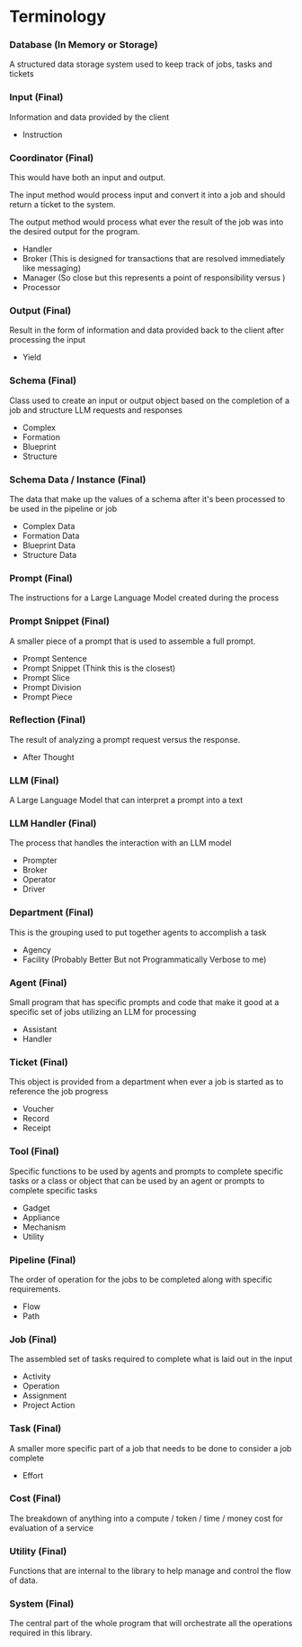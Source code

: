 # Terminology

### Database (In Memory or Storage)

A structured data storage system used to keep track of jobs, tasks and tickets

### Input (Final)

Information and data provided by the client

- Instruction

### Coordinator (Final)

This would have both an input and output.

The input method would process input and convert it into a job and should return a ticket to the system.

The output method would process what ever the result of the job was into the desired output for the program.

- Handler
- Broker (This is designed for transactions that are resolved immediately like messaging)
- Manager (So close but this represents a point of responsibility versus )
- Processor

### Output (Final)

Result in the form of information and data provided back to the client after processing the input

- Yield

### Schema (Final)

Class used to create an input or output object based on the completion of a job and structure LLM requests and responses

- Complex
- Formation
- Blueprint
- Structure

### Schema Data / Instance (Final)

The data that make up the values of a schema after it's been processed to be used in the pipeline or job

- Complex Data
- Formation Data
- Blueprint Data
- Structure Data

### Prompt (Final)

The instructions for a Large Language Model created during the process

### Prompt Snippet (Final)

A smaller piece of a prompt that is used to assemble a full prompt.

- Prompt Sentence
- Prompt Snippet (Think this is the closest)
- Prompt Slice
- Prompt Division
- Prompt Piece

### Reflection (Final)

The result of analyzing a prompt request versus the response.

- After Thought

### LLM (Final)

A Large Language Model that can interpret a prompt into a text

### LLM Handler (Final)

The process that handles the interaction with an LLM model

- Prompter
- Broker
- Operator
- Driver

### Department (Final)

This is the grouping used to put together agents to accomplish a task

- Agency
- Facility (Probably Better But not Programmatically Verbose to me)

### Agent (Final)

Small program that has specific prompts and code that make it good at a specific set of jobs utilizing an LLM for processing

- Assistant
- Handler

### Ticket (Final)

This object is provided from a department when ever a job is started as to reference the job progress

- Voucher
- Record
- Receipt

### Tool (Final)

Specific functions to be used by agents and prompts to complete specific tasks
or a class or object that can be used by an agent or prompts to complete specific tasks

- Gadget
- Appliance
- Mechanism
- Utility

### Pipeline (Final)

The order of operation for the jobs to be completed along with specific requirements.

- Flow
- Path

### Job (Final)

The assembled set of tasks required to complete what is laid out in the input

- Activity
- Operation
- Assignment
- Project Action

### Task (Final)

A smaller more specific part of a job that needs to be done to consider a job complete

- Effort

### Cost (Final)

The breakdown of anything into a compute / token / time / money cost for evaluation of a service

### Utility (Final)

Functions that are internal to the library to help manage and control the flow of data.

### System (Final)

The central part of the whole program that will orchestrate all the operations required in this library.